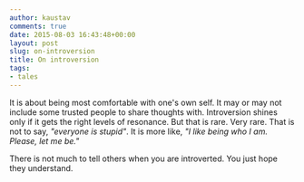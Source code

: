 ```yaml
---
author: kaustav
comments: true
date: 2015-08-03 16:43:48+00:00
layout: post
slug: on-introversion
title: On introversion
tags:
- tales
---
```


It is about being most comfortable with one's own self. It may or may not include some trusted people to share thoughts with. Introversion shines only if it gets the right levels of resonance. But that is rare. Very rare. That is not to say, _"everyone is stupid"_. It is more like, _"I like being who I am. Please, let me be."_ <!-- more -->

There is not much to tell others when you are introverted. You just hope they understand.
